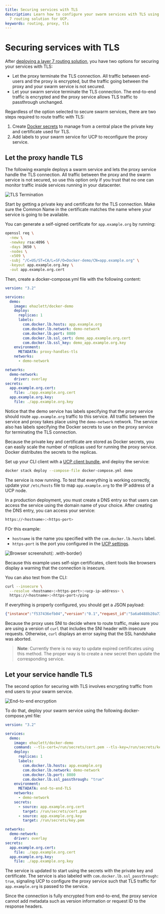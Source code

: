 ```yaml
---
title: Securing services with TLS
description: Learn how to configure your swarm services with TLS using the layer
  7 routing solution for UCP.
keywords: routing, proxy, tls
---
```


# Securing services with TLS
After [deploying a layer 7 routing solution](../deploy/index.md), you have two options for securing your
services with TLS:

* Let the proxy terminate the TLS connection. All traffic between end-users and
the proxy is encrypted, but the traffic going between the proxy and your swarm
service is not secured.
* Let your swarm service terminate the TLS connection. The end-to-end traffic
is encrypted and the proxy service allows TLS traffic to passthrough unchanged.

Regardless of the option selected to secure swarm services, there are two steps required to
route traffic with TLS:

1. Create [Docker secrets](/engine/swarm/secrets.md) to manage from a central
place the private key and certificate used for TLS.
2. Add labels to your swarm service for UCP to reconfigure the proxy service.


## Let the proxy handle TLS
The following example deploys a swarm service and lets the proxy service handle
the TLS connection. All traffic between the proxy and the swarm service is
not secured, so use this option only if you trust that no one can
monitor traffic inside services running in your datacenter.

![TLS Termination](../../images/interlock-tls-1.png)

Start by getting a private key and certificate for the TLS connection. Make
sure the Common Name in the certificate matches the name where your service
is going to be available.

You can generate a self-signed certificate for `app.example.org` by running:

```bash
openssl req \
  -new \
  -newkey rsa:4096 \
  -days 3650 \
  -nodes \
  -x509 \
  -subj "/C=US/ST=CA/L=SF/O=Docker-demo/CN=app.example.org" \
  -keyout app.example.org.key \
  -out app.example.org.cert
```

Then, create a docker-compose.yml file with the following content:

```yml
version: "3.2"

services:
  demo:
    image: ehazlett/docker-demo
    deploy:
      replicas: 1
      labels:
        com.docker.lb.hosts: app.example.org
        com.docker.lb.network: demo-network
        com.docker.lb.port: 8080
        com.docker.lb.ssl_cert: demo_app.example.org.cert
        com.docker.lb.ssl_key: demo_app.example.org.key
    environment:
      METADATA: proxy-handles-tls
    networks:
      - demo-network

networks:
  demo-network:
    driver: overlay
secrets:
  app.example.org.cert:
    file: ./app.example.org.cert
  app.example.org.key:
    file: ./app.example.org.key
```

Notice that the demo service has labels specifying that the proxy service should
route `app.example.org` traffic to this service. All traffic between the
service and proxy takes place using the `demo-network` network. The service also
has labels specifying the Docker secrets to use on the proxy service for terminating
the TLS connection.

Because the private key and certificate are stored as Docker secrets, you can
easily scale the number of replicas used for running the proxy service. Docker
distributes the secrets to the replicas.

Set up your CLI client with a [UCP client bundle](../../user-access/cli.md),
and deploy the service:

```bash
docker stack deploy --compose-file docker-compose.yml demo
```

The service is now running. To test that everything is working correctly, update your `/etc/hosts` file to map `app.example.org` to the
IP address of a UCP node.

In a production deployment, you must create a DNS entry so that 
users can access the service using the domain name of your choice.
After creating the DNS entry, you can access your service:

```bash
https://<hostname>:<https-port>
```

FOr this example:
* `hostname` is the name you specified with the `com.docker.lb.hosts` label.
* `https-port` is the port you configured in the [UCP settings](../deploy/index.md).

![Browser screenshot](../../images/interlock-tls-2.png){: .with-border}

Because this example uses self-sign certificates, client tools like
browsers display a warning that the connection is insecure.

You can also test from the CLI:

```bash
curl --insecure \
  --resolve <hostname>:<https-port>:<ucp-ip-address> \
  https://<hostname>:<https-port>/ping
```

If everything is properly configured, you should get a JSON payload:

```json
{"instance":"f537436efb04","version":"0.1","request_id":"5a6a0488b20a73801aa89940b6f8c5d2"}
```

Because the proxy uses SNI to decide where to route traffic, make sure you are
using a version of `curl` that includes the SNI header with insecure requests.
Otherwise, `curl` displays an error saying that the SSL handshake
was aborted.

> **Note**: Currently there is no way to update expired certificates using this method.
> The proper way is to create a new secret then update the corresponding service. 

## Let your service handle TLS
The second option for securing with TLS involves encrypting traffic from end users to your swarm service.

![End-to-end encryption](../../images/interlock-tls-3.png)


To do that, deploy your swarm service using the following docker-compose.yml file:

```yml
version: "3.2"

services:
  demo:
    image: ehazlett/docker-demo
    command: --tls-cert=/run/secrets/cert.pem --tls-key=/run/secrets/key.pem
    deploy:
      replicas: 1
      labels:
        com.docker.lb.hosts: app.example.org
        com.docker.lb.network: demo-network
        com.docker.lb.port: 8080
        com.docker.lb.ssl_passthrough: "true"
    environment:
      METADATA: end-to-end-TLS
    networks:
      - demo-network
    secrets:
      - source: app.example.org.cert
        target: /run/secrets/cert.pem
      - source: app.example.org.key
        target: /run/secrets/key.pem

networks:
  demo-network:
    driver: overlay
secrets:
  app.example.org.cert:
    file: ./app.example.org.cert
  app.example.org.key:
    file: ./app.example.org.key
```

The service is updated to start using the secrets with the
private key and certificate. The service is also labeled with
`com.docker.lb.ssl_passthrough: true`, signaling UCP to configure the proxy
service such that TLS traffic for `app.example.org` is passed to the service.

Since the connection is fully encrypted from end-to-end, the proxy service
cannot add metadata such as version information or request ID to the
response headers.

